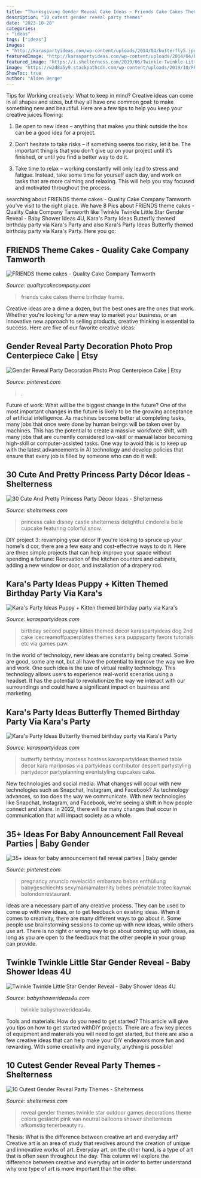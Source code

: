```yaml
---
title: "Thanksgiving Gender Reveal Cake Ideas ~ Friends Cake Cakes Theme Birthday Frame"
description: "10 cutest gender reveal party themes"
date: "2023-10-20"
categories:
- "ideas"
tags: ["ideas"]
images:
- "http://karaspartyideas.com/wp-content/uploads/2014/04/butterfly5.jpg"
featuredImage: "http://karaspartyideas.com/wp-content/uploads/2014/04/butterfly5.jpg"
featured_image: "https://i.shelterness.com/2019/06/Twinkle-Twinkle-Little-Star-is-a-great-idea-to-reveal-the-gender-rock-pink-and-blue-or-some-other-color-combo-you-enjoy.jpg"
image: "https://w2d8a5y9.stackpathcdn.com/wp-content/uploads/2019/10/FRIENDS-frame.jpg"
ShowToc: true
author: "Alden Berge"
---
```



Tips for Working creatively: What to keep in mind?
Creative ideas can come in all shapes and sizes, but they all have one common goal: to make something new and beautiful. Here are a few tips to help you keep your creative juices flowing:
1. Be open to new ideas – anything that makes you think outside the box can be a good idea for a project.

2. Don’t hesitate to take risks – if something seems too risky, let it be. The important thing is that you don’t give up on your project until it’s finished, or until you find a better way to do it.

3. Take time to relax – working constantly will only lead to stress and fatigue. Instead, take some time for yourself each day, and work on tasks that are more calming and relaxing. This will help you stay focused and motivated throughout the process.

	

		
searching about FRIENDS theme cakes - Quality Cake Company Tamworth you've visit to the right place. We have 8 Pics about FRIENDS theme cakes - Quality Cake Company Tamworth like Twinkle Twinkle Little Star Gender Reveal - Baby Shower Ideas 4U, Kara&#039;s Party Ideas Butterfly themed birthday party via Kara&#039;s Party and also Kara&#039;s Party Ideas Butterfly themed birthday party via Kara&#039;s Party. Here you go:
		
    
## FRIENDS Theme Cakes - Quality Cake Company Tamworth

<img loading=lazy src="https://w2d8a5y9.stackpathcdn.com/wp-content/uploads/2019/10/FRIENDS-frame.jpg" onerror="this.onerror=null;this.src='https://tse4.mm.bing.net/th?id=OIP.vEzxWizX7G0eLASB_iqTKgHaHa&amp;pid=15.1';" alt="FRIENDS theme cakes - Quality Cake Company Tamworth">

_Source: qualitycakecompany.com_

>friends cake cakes theme birthday frame. 

	

Creative ideas are a dime a dozen, but the best ones are the ones that work. Whether you're looking for a new way to market your business, or an innovative new approach to selling products, creative thinking is essential to success. Here are five of our favorite creative ideas:

    
## Gender Reveal Party Decoration Photo Prop Centerpiece Cake | Etsy

<img loading=lazy src="https://i.pinimg.com/736x/74/3f/ec/743fecd9697894211cdc8e9e0608278f.jpg" onerror="this.onerror=null;this.src='https://tse3.mm.bing.net/th?id=OIP.ivrGp21t7Y8o35Vd12SyMgHaLe&amp;pid=15.1';" alt="Gender Reveal Party Decoration Photo Prop Centerpiece Cake | Etsy">

_Source: pinterest.com_

>. 

	

Future of work: What will be the biggest change in the future?
One of the most important changes in the future is likely to be the growing acceptance of artificial intelligence. As machines become better at completing tasks, many jobs that once were done by human beings will be taken over by machines. This has the potential to create a massive workforce shift, with many jobs that are currently considered low-skill or manual labor becoming high-skill or computer-assisted tasks. One way to avoid this is to keep up with the latest advancements in AI technology and develop policies that ensure that every job is filled by someone who can do it well.

    
## 30 Cute And Pretty Princess Party Décor Ideas - Shelterness

<img loading=lazy src="https://i.shelterness.com/2016/10/22-Disney-castle-cake-with-two-princesses.jpg" onerror="this.onerror=null;this.src='https://tse2.mm.bing.net/th?id=OIP.cRMJI4fi89XJ55P463rk2wHaLH&amp;pid=15.1';" alt="30 Cute And Pretty Princess Party Décor Ideas - Shelterness">

_Source: shelterness.com_

>princess cake disney castle shelterness delightful cinderella belle cupcake featuring colorful snow. 

	

DIY project 3: revamping your décor
If you're looking to spruce up your home's d cor, there are a few easy and cost-effective ways to do it. Here are three simple projects that can help improve your space without spending a fortune: Renovation of the kitchen counters and cabinets, adding a new window or door, and installation of a drapery rod.

    
## Kara&#039;s Party Ideas Puppy + Kitten Themed Birthday Party Via Kara&#039;s

<img loading=lazy src="http://karaspartyideas.com/wp-content/uploads/2014/08/puppy1.jpeg" onerror="this.onerror=null;this.src='https://tse4.mm.bing.net/th?id=OIP.A1uGyuG2HIVSCIWkd0xKLQHaLH&amp;pid=15.1';" alt="Kara&#039;s Party Ideas Puppy + Kitten themed birthday party via Kara&#039;s">

_Source: karaspartyideas.com_

>birthday second puppy kitten themed decor karaspartyideas dog 2nd cake icecreamoffpaperplates themes kara puppyparty favors tutorials etc via games paw. 

	

In the world of technology, new ideas are constantly being created. Some are good, some are not, but all have the potential to improve the way we live and work. One such idea is the use of virtual reality technology. This technology allows users to experience real-world scenarios using a headset. It has the potential to revolutionize the way we interact with our surroundings and could have a significant impact on business and marketing.

    
## Kara&#039;s Party Ideas Butterfly Themed Birthday Party Via Kara&#039;s Party

<img loading=lazy src="http://karaspartyideas.com/wp-content/uploads/2014/04/butterfly5.jpg" onerror="this.onerror=null;this.src='https://tse4.mm.bing.net/th?id=OIP.Hw6dD4o_dAGkm5Ne7Lv8TQHaLo&amp;pid=15.1';" alt="Kara&#039;s Party Ideas Butterfly themed birthday party via Kara&#039;s Party">

_Source: karaspartyideas.com_

>butterfly birthday mostess hostess karaspartyideas themed table decor kara mariposas via partyideas contributor dessert partystyling partydecor partyplanning eventstyling cupcakes cake. 

	

New technologies and social media: What changes will occur with new technologies such as Snapchat, Instagram, and Facebook?
As technology advances, so too does the way we communicate. With new technologies like Snapchat, Instagram, and Facebook, we're seeing a shift in how people connect and share. In 2022, there will be many changes that occur in communication that will impact society as a whole.

    
## 35+ Ideas For Baby Announcement Fall Reveal Parties | Baby Gender

<img loading=lazy src="https://i.pinimg.com/736x/2d/64/5c/2d645c75aa710f5e7fb3d7a91720ebed.jpg" onerror="this.onerror=null;this.src='https://tse4.mm.bing.net/th?id=OIP.m9aMq4cM5jdJT6rt3HxP0gAAAA&amp;pid=15.1';" alt="35+ ideas for baby announcement fall reveal parties | Baby gender">

_Source: pinterest.com_

>pregnancy anuncio revelación embarazo bebes enthüllung babygeschlechts sexymamamaternity bébés prénatale trotec kaynak bolondonrestaurant. 

	

Ideas are a necessary part of any creative process. They can be used to come up with new ideas, or to get feedback on existing ideas. When it comes to creativity, there are many different ways to go about it. Some people use brainstorming sessions to come up with new ideas, while others use art. There is no right or wrong way to go about coming up with ideas, as long as you are open to the feedback that the other people in your group can provide.

    
## Twinkle Twinkle Little Star Gender Reveal - Baby Shower Ideas 4U

<img loading=lazy src="https://babyshowerideas4u.com/wp-content/uploads/2014/12/71-600x900.jpeg" onerror="this.onerror=null;this.src='https://tse4.mm.bing.net/th?id=OIP.KuPQJKCRIKL2LTUZtOAxNQHaLH&amp;pid=15.1';" alt="Twinkle Twinkle Little Star Gender Reveal - Baby Shower Ideas 4U">

_Source: babyshowerideas4u.com_

>twinkle babyshowerideas4u. 

	

Tools and materials: How do you need to get started?
This article will give you tips on how to get started withDIY projects. There are a few key pieces of equipment and materials you will need to get started, but there are also a few creative ideas that can help make your DIY endeavors more fun and rewarding. With some creativity and ingenuity, anything is possible!

    
## 10 Cutest Gender Reveal Party Themes - Shelterness

<img loading=lazy src="https://i.shelterness.com/2019/06/Twinkle-Twinkle-Little-Star-is-a-great-idea-to-reveal-the-gender-rock-pink-and-blue-or-some-other-color-combo-you-enjoy.jpg" onerror="this.onerror=null;this.src='https://tse1.mm.bing.net/th?id=OIP.MWAEPkqVEASuVhzswof1uQHaJ4&amp;pid=15.1';" alt="10 Cutest Gender Reveal Party Themes - Shelterness">

_Source: shelterness.com_

>reveal gender themes twinkle star outdoor games decorations theme colors geslacht pink van neutral balloons shower shelterness afkomstig tenerbeauty ru. 

	

Thesis: What is the difference between creative art and everyday art?
Creative art is an area of study that revolves around the creation of unique and innovative works of art. Everyday art, on the other hand, is a type of art that is often seen throughout the day. This column will explore the difference between creative and everyday art in order to better understand why one type of art is more important than the other.


